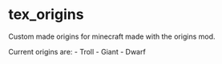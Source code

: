 # tex_origins
Custom made origins for minecraft made with the origins mod.


Current origins are:
    - Troll
    - Giant
    - Dwarf
